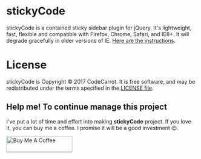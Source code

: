 # stickyCode

stickyCode is a contained sticky sidebar plugin for jQuery. It's lightweight, fast, flexible and compatible with Firefox, Chrome, Safari, and IE8+. It will degrade gracefully in older versions of IE. [Here are the instructions](http://mittalyashu.github.io/stickycode/).

License
==========

stickyCode is Copyright © 2017 CodeCarrot. It is free software, and may be redistributed under the terms specified in the [LICENSE file](LICENSE).

## Help me! To continue manage this project

I've put a lot of time and effort into making **stickyCode** project. If you love it, you can buy me a coffee. I promise it will be a good investment 😉.

<a href="https://www.buymeacoffee.com/mittalyashu" target="_blank"><img src="https://www.buymeacoffee.com/assets/img/custom_images/orange_img.png" alt="Buy Me A Coffee" style="height: 41px !important;width: 174px !important;box-shadow: 0px 3px 2px 0px rgba(190, 190, 190, 0.5) !important;-webkit-box-shadow: 0px 3px 2px 0px rgba(190, 190, 190, 0.5) !important;" ></a>
